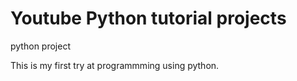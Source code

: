 # Youtube Python tutorial projects
python project

This is my first try at programmming using python.
